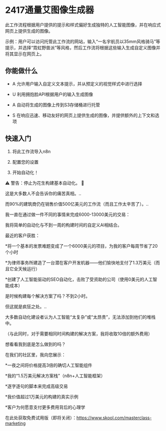 # 2417通量艾图像生成器

此工作流程根据用户提供的提示和样式偏好生成独特的人工智能图像，并在响应式网页上提供生成的图像。

示例：用户可以访问托管此工作流的网站，输入“一名宇航员以35mm风格骑马”等提示，并选择“霓虹野兽派”等风格，然后工作流将根据这些输入生成自定义图像并将其显示在网页上。

## 你能做什么

- A 允许用户输入自定义文本提示，并从预定义的视觉样式中进行选择

- U 利用拥抱脸API根据用户的输入生成图像

- A 自动将生成的图像上传到S3存储桶进行托管

- S 在响应迅速、移动友好的网页上提供生成的图像，并提供额外的上下文和选项

## 快速入门

1.  将此工作流导入n8n

2.  配置您的设置

3.  开始自动化！

⚠️ 警告：停止为花生构建基本自动化。 🚫

这是大多数人不会告诉你的痛苦真相。..

而90%的建筑商仍在销售价值500亿美元的工作流（而且工作太辛苦了）。..

我一直在通过做一件不同的事情来完成6000-13000美元的交易：

我将简单的自动化与不到一周的构建时间的自定义AI相结合。

最近的客户获胜：

*将一个基本的发票难题变成了一个6000美元的项目，为我的客户每周节省了20个小时

*为律师事务所建造了一台潜在客户开发机器——他们愉快地支付了1.3万美元（而且它全天候运行）

*创建了人工智能驱动的SEO自动化，击败了受资助的公司（使用0美元的人工智能成本）

是时候构建每个解决方案了吗？不到2小时。

但这就是疯狂之处。..

大多数自动化建设者认为人工智能“太复杂”或“太昂贵”，无法添加到他们的堆栈中。

（与此同时，对于需要相同时间构建的解决方案，我将收取10倍的额外费用）

想看看我到底是怎么做到的吗？

在我们的社区里，我向您展示：

*一夜之间将价格提高3倍的确切人工智能组件

*我的“1.5万美元解决方案栈”（n8n+人工智能框架）

*逐字逐句的脚本来完成高级交易

*我价值超过1万美元的构建的真实示例

*客户为何愿意支付更多费用背后的心理学

在此处获取免费试用版（即将关闭）：https://www.skool.com/masterclass-marketing

